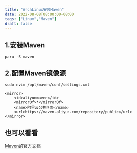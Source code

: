 ```yaml
---
title: "ArchLinux安装Maven"
date: 2022-08-08T08:00:00+08:00
tags: ["Linux","Maven"]
draft: false
---
```


## 1.安装Maven

`paru -S maven`

## 2.配置Maven镜像源

`sudo nvim /opt/maven/conf/settings.xml`

```
<mirror>
    <id>aliyunmaven</id>
    <mirrorOf>*</mirrorOf>
    <name>阿里云公共仓库</name>
    <url>https://maven.aliyun.com/repository/public</url>
</mirror>
```

## 也可以看看

[Maven的官方文档](https://maven.apache.org/guides/index.html)